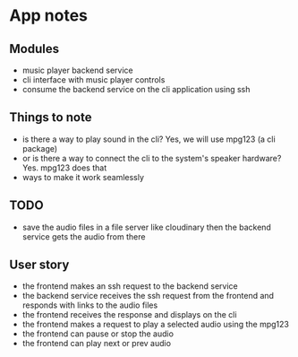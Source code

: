 # App notes

## Modules

- music player backend service
- cli interface with music player controls
- consume the backend service on the cli application using ssh

## Things to note

- is there a way to play sound in the cli? Yes, we will use mpg123 (a cli package)
- or is there a way to connect the cli to the system's speaker hardware? Yes. mpg123 does that
- ways to make it work seamlessly

## TODO

- save the audio files in a file server like cloudinary then the backend service gets the audio from there

## User story

- the frontend makes an ssh request to the backend service
- the backend service receives the ssh request from the frontend and responds with links to the audio files
- the frontend receives the response and displays on the cli
- the frontend makes a request to play a selected audio using the mpg123
- the frontend can pause or stop the audio
- the frontend can play next or prev audio

